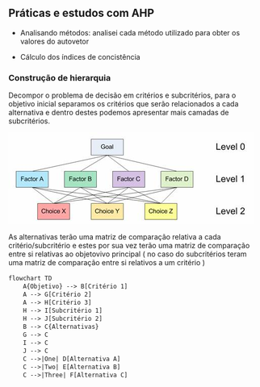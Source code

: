 ## Práticas e estudos com AHP

- Analisando métodos: analisei cada método utilizado para obter os valores do autovetor

- Cálculo dos índices de concistência

### Construção de hierarquia

Decompor o problema de decisão em critérios e subcritérios, para o objetivo inicial separamos os critérios  que serão relacionados a cada alternativa e dentro destes podemos apresentar mais camadas de subcritérios.

<img src="/assets/img/AHP-Example_clip_image002.jpg" alt="Exemplo1AHP" style="height: 182px; width:485px;"/>

As alternativas terão uma matriz de comparação relativa a cada critério/subcritério e estes por sua vez terão uma matriz de comparação entre si relativas ao objetovivo principal ( no caso do subcritérios teram uma matriz de comparação entre si relativos a um critério )

```mermaid
flowchart TD
    A{Objetivo} --> B[Critério 1]
    A --> G[Critério 2]
    A --> H[Critério 3]
    H --> I[Subcritério 1]
    H --> J[Subcritério 2]
    B --> C{Alternativas}
    G --> C
    I --> C
    J --> C
    C -->|One| D[Alternativa A]
    C -->|Two| E[Alternativa B]
    C -->|Three| F[Alternativa C]
```